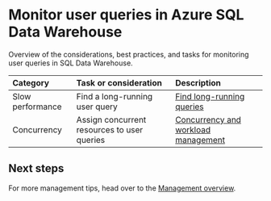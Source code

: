 <properties
   pageTitle="Monitor user queries in Azure SQL Data Warehouse | Microsoft Azure"
   description="Overview of the considerations, best practices, and tasks for monitoring user queries in Azure SQL Data Warehouse"
   services="sql-data-warehouse"
   documentationCenter="NA"
   authors="jrowlandjones"
   manager="barbkess"
   editor=""/>

<tags
   ms.service="sql-data-warehouse"
   ms.devlang="NA"
   ms.topic="article"
   ms.tgt_pltfrm="NA"
   ms.workload="data-services"
   ms.date="08/17/2016"
   ms.author="jrj;barbkess;sonyama"/>

# Monitor user queries in Azure SQL Data Warehouse

Overview of the considerations, best practices, and tasks for monitoring user queries in SQL Data Warehouse.



| Category                | Task or consideration                           | Description  |
| :-----------------------| :---------------------------------------------- | :----------- |
| Slow performance        | Find a long-running user query                  | [Find long-running queries][] |
| Concurrency             | Assign concurrent resources to user queries     | [Concurrency and workload management][] |






## Next steps

For more management tips, head over to the [Management overview][].

<!--Image references-->

<!--Article references-->
[Find long-running queries]: sql-data-warehouse-manage-monitor.md
[Concurrency and workload management]: sql-data-warehouse-develop-concurrency.md
[Management overview]: sql-data-warehouse-overview-manage.md

<!--MSDN references-->


<!--Other Web references-->
